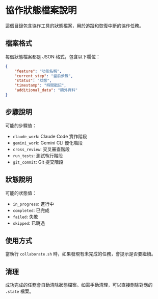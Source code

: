 # 協作狀態檔案說明

這個目錄包含協作工具的狀態檔案，用於追蹤和恢復中斷的協作任務。

## 檔案格式

每個狀態檔案都是 JSON 格式，包含以下欄位：

```json
{
    "feature": "功能名稱",
    "current_step": "當前步驟",
    "status": "狀態",
    "timestamp": "時間戳記",
    "additional_data": "額外資料"
}
```

## 步驟說明

可能的步驟值：
- `claude_work`: Claude Code 實作階段
- `gemini_work`: Gemini CLI 優化階段
- `cross_review`: 交叉審查階段
- `run_tests`: 測試執行階段
- `git_commit`: Git 提交階段

## 狀態說明

可能的狀態值：
- `in_progress`: 進行中
- `completed`: 已完成
- `failed`: 失敗
- `skipped`: 已跳過

## 使用方式

當執行 `collaborate.sh` 時，如果發現有未完成的任務，會提示是否要繼續。

## 清理

成功完成的任務會自動清除狀態檔案。如需手動清理，可以直接刪除對應的 `.state` 檔案。